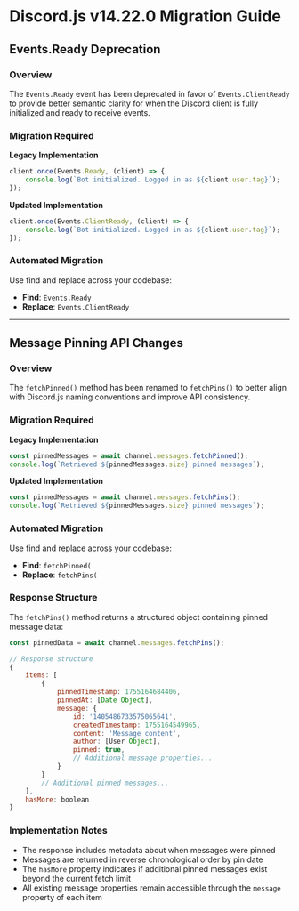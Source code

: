 # Discord.js v14.22.0 Migration Guide

## Events.Ready Deprecation

### Overview
The `Events.Ready` event has been deprecated in favor of `Events.ClientReady` to provide better semantic clarity for when the Discord client is fully initialized and ready to receive events.

### Migration Required

**Legacy Implementation**
```javascript
client.once(Events.Ready, (client) => {
    console.log(`Bot initialized. Logged in as ${client.user.tag}`);
});
```

**Updated Implementation**
```javascript
client.once(Events.ClientReady, (client) => {
    console.log(`Bot initialized. Logged in as ${client.user.tag}`);
});
```

### Automated Migration
Use find and replace across your codebase:
- **Find**: `Events.Ready`
- **Replace**: `Events.ClientReady`

---

## Message Pinning API Changes

### Overview
The `fetchPinned()` method has been renamed to `fetchPins()` to better align with Discord.js naming conventions and improve API consistency.

### Migration Required

**Legacy Implementation**
```javascript
const pinnedMessages = await channel.messages.fetchPinned();
console.log(`Retrieved ${pinnedMessages.size} pinned messages`);
```

**Updated Implementation**
```javascript
const pinnedMessages = await channel.messages.fetchPins();
console.log(`Retrieved ${pinnedMessages.size} pinned messages`);
```

### Automated Migration
Use find and replace across your codebase:
- **Find**: `fetchPinned(`
- **Replace**: `fetchPins(`

### Response Structure
The `fetchPins()` method returns a structured object containing pinned message data:

```javascript
const pinnedData = await channel.messages.fetchPins();

// Response structure
{
    items: [
        {
            pinnedTimestamp: 1755164684406,
            pinnedAt: [Date Object],
            message: {
                id: '1405486733575065641',
                createdTimestamp: 1755164549965,
                content: 'Message content',
                author: [User Object],
                pinned: true,
                // Additional message properties...
            }
        }
        // Additional pinned messages...
    ],
    hasMore: boolean
}
```

### Implementation Notes
- The response includes metadata about when messages were pinned
- Messages are returned in reverse chronological order by pin date
- The `hasMore` property indicates if additional pinned messages exist beyond the current fetch limit
- All existing message properties remain accessible through the `message` property of each item
